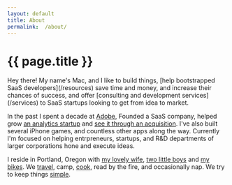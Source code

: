 ```yaml
---
layout: default
title: About
permalink:  /about/
---
```


# {{ page.title }}

<div class="pure-g">
<div class="pure-u-1" markdown="1">
Hey there! My name's Mac, and I like to build things, [help bootstrapped SaaS developers](/resources) save time and money, and increase their chances of success, and offer [consulting and development services](/services) to SaaS startups looking to get from idea to market.

In the past I spent a decade at [Adobe](http://adobe.com), Founded a SaaS company, helped grow [an analytics startup](http://measureful.com) and [see it through an acquisition](http://chirpify.com). 
I've also built several iPhone games, and countless other apps along the way. Currently I'm focused on helping 
entrpreneurs, startups, and R&D departments of larger corporations hone and execute ideas.

<!--I’ve been the software business a long time, in varying capacities. True-Up Labs is the culmination of what clients have been coming to me for. It's what I'm good at, and it's what I love. (It feels great when those two things come together.)-->

<!--For the most part, True-Up Labs performs as a one-man-band. In striving to provide complete packages and well-rounded offerings, I pull in brilliant minds from various areas of expertise &mdash; designers, developers, product designers, marketers and writers.-->

I reside in Portland, Oregon with [my lovely wife](https://shannonsneed.contently.com), [two little boys](https://www.instagram.com/p/BHKJDlrgGbJ/) and [my bikes](https://www.instagram.com/p/lvCnF-rOR_/). We [travel](https://www.flickr.com/photos/macmartine), camp, [cook](http://macsmorsels.tumblr.com/), read by the fire, and occasionally nap. We try to keep things [simple](https://www.amazon.com/gp/product/1607747308/ref=as_li_tl?ie=UTF8&camp=1789&creative=9325&creativeASIN=1607747308&linkCode=as2&tag=macmartine-com-20&linkId=6ff2b65fff7fa216e250b909d123cc4e).

</div>
</div>
